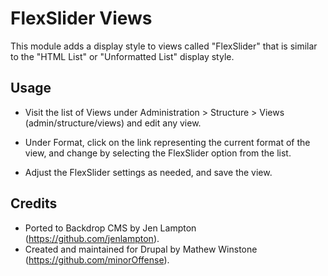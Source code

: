 FlexSlider Views
================

This module adds a display style to views called "FlexSlider" that is similar to
the "HTML List" or "Unformatted List" display style.


Usage
-----

- Visit the list of Views under Administration > Structure > Views
  (admin/structure/views) and edit any view.

- Under Format, click on the link representing the current format of the view,
  and change by selecting the FlexSlider option from the list.

- Adjust the FlexSlider settings as needed, and save the view.


Credits
-------

- Ported to Backdrop CMS by Jen Lampton (https://github.com/jenlampton).
- Created and maintained for Drupal by Mathew Winstone (https://github.com/minorOffense).
